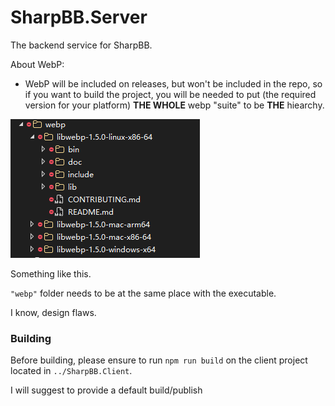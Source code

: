 ﻿# SharpBB.Server
The backend service for SharpBB. 

About WebP:
 - WebP will be included on releases, but won't be included in the repo,
 so if you want to build the project,
 you will be needed to put (the required version for your platform) **THE WHOLE** webp "suite" 
    to be  **THE** hiearchy. 
 
    
![Something like this. ](.github/F1.png)


Something like this. 

`"webp"` folder needs to be at the same place with the executable. 

I know, design flaws. 

### Building
Before building, please ensure to run `npm run build` on the client project located in `../SharpBB.Client`.

I will suggest to provide a default build/publish

